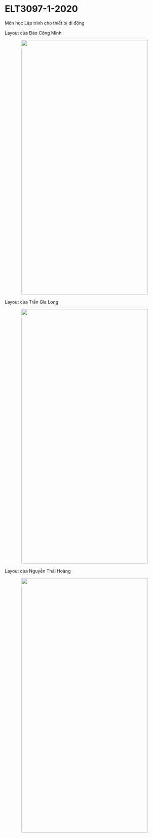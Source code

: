 # ELT3097-1-2020
Môn học Lập trình cho thiết bị di động


Layout của Đào Công Minh
<p align="center">
  <img width="400" height="800" src="https://github.com/congminh1809/ELT3097-1-2020/blob/master/DaoCongMinh/Đào%20Công%20Minh.gif?raw=true
">
</p>


Layout của Trần Gia Long
<p align="center">
  <img width="400" height="800" src="https://github.com/congminh1809/ELT3097-1-2020/blob/master/DaoCongMinh/Tr%E1%BA%A7n%20Gia%20Long.gif?raw=true
">
</p>


Layout của Nguyễn Thái Hoàng
<p align="center">
  <img width="400" height="800" src="https://github.com/congminh1809/ELT3097-1-2020/blob/master/DaoCongMinh/Nguy%E1%BB%85n%20Th%C3%A1i%20Ho%C3%A0ng.gif?raw=true
">
</p>
